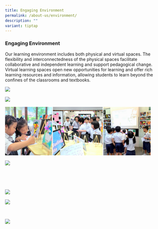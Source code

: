 ```yaml
---
title: Engaging Environment
permalink: /about-us/environment/
description: ""
variant: tiptap
---
```

<h3>Engaging Environment</h3>
<p>Our learning environment includes both physical and virtual spaces. The
flexibility and interconnectedness of the physical spaces facilitate collaborative
and independent learning and support pedagogical change. Virtual learning
spaces open new opportunities for learning and offer rich learning resources
and information, allowing students to learn beyond the confines of the
classrooms and textbooks.</p>
<div class="isomer-image-wrapper">
<img style="width:95%" height="auto" width="100%" src="/images/abt-ee01.jpeg">
</div>
<p></p>
<div class="isomer-image-wrapper">
<img style="width:95%" height="auto" width="100%" src="/images/abt-ee02.jpeg">
</div>
<p></p>
<div class="isomer-image-wrapper">
<img style="width: 95%;" height="auto" width="100%" alt="" src="/images/abt_ee08a.jpg">
</div>
<p></p>
<div class="isomer-image-wrapper">
<img style="width:95%" height="auto" width="100%" src="/images/abt-ee04.jpg">
</div>
<p></p>
<div class="isomer-image-wrapper">
<img style="width: 95%;" height="auto" width="100%" alt="" src="/images/BEL/abt_ee14.jpg">
</div>
<p></p>
<div class="isomer-image-wrapper">
<img style="width: 95%;" height="auto" width="100%" alt="" src="/images/BEL/abt_ee15.jpg">
</div>
<p></p>
<div class="isomer-image-wrapper">
<img style="width:95%" height="auto" width="100%" src="/images/abt-ee05.jpg">
</div>
<p></p>
<div class="isomer-image-wrapper">
<img style="width:95%" height="auto" width="100%" src="/images/abt-ee06.jpg">
</div>
<p></p>
<div class="isomer-image-wrapper">
<img style="width: 95%;" height="auto" width="100%" alt="" src="/images/BEL/abt_ee16.jpg">
</div>
<p></p>
<div class="isomer-image-wrapper">
<img style="width:95%" height="auto" width="100%" src="/images/abt-ee07.jpeg">
</div>
<p></p>
<div class="isomer-image-wrapper">
<img style="width: 95%;" height="auto" width="100%" alt="" src="/images/abt_ee09.jpg">
</div>
<p></p>
<div class="isomer-image-wrapper">
<img style="width: 95%;" height="auto" width="100%" alt="" src="/images/BEL/abt_ee17.jpg">
</div>
<p></p>
<div class="isomer-image-wrapper">
<img style="width: 95%;" height="auto" width="100%" alt="" src="/images/abt_ee10.jpg">
</div>
<p></p>
<div class="isomer-image-wrapper">
<img style="width: 95%;" height="auto" width="100%" alt="" src="/images/abt_ee12.jpg">
</div>
<p></p>
<div class="isomer-image-wrapper">
<img style="width: 95%;" height="auto" width="100%" alt="" src="/images/abt_ee11.jpg">
</div>
<p></p>
<div class="isomer-image-wrapper">
<img style="width: 95%;" height="auto" width="100%" alt="" src="/images/abt_ee13.jpg">
</div>
<p></p>